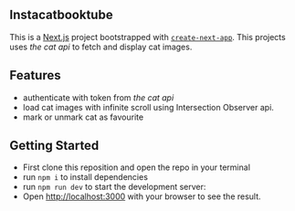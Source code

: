 ## Instacatbooktube
This is a [Next.js](https://nextjs.org/) project bootstrapped with [`create-next-app`](https://github.com/vercel/next.js/tree/canary/packages/create-next-app).
This projects uses _the cat api_ to fetch and display cat images.

## Features
- authenticate with token from _the cat api_
- load cat images with infinite scroll using Intersection Observer api.
- mark or unmark cat as favourite

## Getting Started
- First clone this reposition and open the repo in your terminal
- run `npm i` to install dependencies
- run `npm run dev` to start the development server:
- Open [http://localhost:3000](http://localhost:3000) with your browser to see the result.

